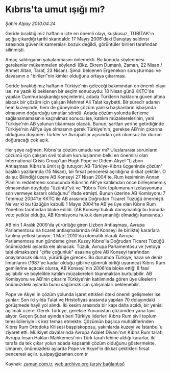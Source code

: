 # Kıbrıs'ta umut ışığı mı?

*Şahin Alpay 2010.04.24*

<tr><td class="metin" colspan="2" style="padding-top: 20px; padding-left: 5px; ">Geride bıraktığımız haftanın içte en önemli olayı, kuşkusuz, TÜBİTAK'ın açığa çıkardığı tarihi skandaldı: 17 Mayıs 2006'daki Danıştay saldırısı sırasında güvenlik kameraları bozuk değildi, görüntüler birileri tarafından silinmişti.</td></tr><tr><td class="metin" colspan="2" style="padding-top: 20px; padding-left: 5px; "><p>Amaç saldırganın yakalanmasını önlemekti. Bu konuda söylenmesi gerekenler mükemmelen söylendi (Bkz. Ekrem Dumanlı, Zaman, 22 Nisan / Ahmet Altan, Taraf, 23 Nisan). Şimdi beklenen Ergenekon soruşturması ve davasının o "birileri"nin kimler olduğunu ortaya çıkarması.
<p>Geride bıraktığımız haftanın Türkiye'nin geleceği bakımından en önemli olayı ise, ne yazık ki beklenen bir seçim sonucuydu: 18 Nisan günü KKTC'de yapılan Cumhurbaşkanlığı seçimlerini, adada Türklerin haklarını güven altına alacak bir çözüm için çalışan Mehmet Ali Talat kaybetti. Bir süredir adanın hem kuzeyinde, hem de güneyinde çözüm yanlısı başkanların işbaşında olmasının doğurduğu umutlar söndü. Adada çözüm yolunda ilerleme sağlanamamasının kaçınılmaz sonucu ise, katılım müzakerelerinin, yani Türkiye'nin AB yolunun tıkanması olacak. Bunun, şartları yerine getirdiğinde Türkiye'nin AB'ye üye olmasının gerek Türkiye'nin, gerekse AB'nin çıkarına olduğunu düşünen Türkler ve Avrupalılar açısından çok olumsuz bir durum doğuracağı çok açık.
<p>Her şeye rağmen, Kıbrıs'ta çözüm umudu var mı? Uluslararası sorunların çözümü için çalışan sivil toplum kuruluşlarının belki en önemlisi olan International Crisis Group'tan Hugh Pope ve Didem Akyel "Lizbon Antlaşması Kıbrıs'a ümit ışığı tutuyor: AB-Türkiye-Kıbrıs üçgeninde çözüm" başlıklı yazılarında (15 Nisan), bir fırsat penceresi açıldığına dikkat çektiler. O da şu: Bilindiği üzere AB Konseyi 27 Nisan 2004'te, Rum kesiminin Annan Planı'nı reddetmesi sonucunda Kıbrıs'ın AB'ye katılımdan önce birleşememiş olmasından duyduğu "üzüntü"yü ve "Kıbrıs Türk toplumunun izolasyonuna son vermeye kararlı olduğunu" ifade etmişti. Bunun üzerine AB Komisyonu 7 Temmuz 2004'te KKTC ile AB arasında Doğrudan Ticaret Tüzüğü önermişti. Ne var ki bu tüzüğün kabulü 1 Mayıs 2004'te AB'ye üye olan Kıbrıs Rum Yönetimi tarafından bloke edildi. (AB Konseyi hukuk danışmanlığı bu konuda veto yetkisi olduğu, AB Komisyonu hukuk danışmanlığı olmadığı kanısında.)
<p>AB'nin 1 Aralık 2009'da yürürlüğe giren Lizbon Antlaşması, Avrupa Parlamentosu'na ticaret antlaşmalarında (AB Konseyi ile birlikte) kararlara katılma yetkisi tanıyor. 1 Mart 2010'da otomatik olarak Avrupa Parlamentosu'nun gündeme giren Kuzey Kıbrıs'la Doğrudan Ticaret Tüzüğü önümüzdeki aylarda ele alınacak. Tüzük, Avrupa Parlamentosu ve (vetoya tabi olmaksızın) "çifte çoğunluk" esasına göre AB Konseyi tarafından onaylanacak olursa, yürürlüğe girecek. Bu durumda Türkiye, hava ve deniz limanlarını (1987'ye kadar olduğu gibi ve gümrük birliği uyarınca) Kıbrıs Rum gemilerine açacak olursa, AB Konseyi'nin 2006'da bloke ettiği 8 fasıl açılabilir ve böylelikle katılım müzakereleri tıkanmaktan kurtulabilir. AB Komisyonu ve AB'nin çıkarını Türkiye'nin katılımında gören üye ülkelerin önümüzdeki aylarda bunu sağlamak için çalışmaları beklenebilir.
<p>Pope ve Akyel'in çözüm yolunda işaret ettikleri öteki önemli gelişmeler ise şunlar: Son iki yılda Talat ve Hristofiyas arasında yapılan 70 dolayındaki görüşmede hayli yol alındı. İki kesim arasında bir kapı daha açıldı, bir yenisi açılmak üzere. Gerek Türkiye, gerekse Yunanistan çözümden yana tavır alıyor. Geçen Şubat ayından beri Türkiye liderleri Kıbrıs Rum sivil toplum temsilcileriyle ilk kez temas etmekte. Çözümün başlıca muhaliflerinden Kıbrıs Rum Ortodoks Kilisesi başpiskoposu, yakınlarda kuzeyi ve İstanbul'u ziyaret etti. Mülkiyet davalarında Avrupa Adalet Divanı'nın Kıbrıs Rum tarafı, Avrupa İnsan Hakları Mahkemesi'nin Türk tarafı lehine aldığı kararlar, iki tarafa da tek çıkar yolun adada kapsamlı çözüm olduğunu göstermekte. Umarım, önümüzdeki aylarda Pope ve Akyel'in dikkat çektikleri fırsat penceresi açılır. s.alpay@zaman.com.tr<br/></p></p></p></p></p></td></tr>

Kaynak: [zaman.com.tr](http://zaman.com.tr/yazar.do?yazino=976502), [web.archive.org (arşiv bağlantısı)](http://web.archive.org/web/20100425075103/http://zaman.com.tr:80/yazar.do?yazino=976502)
